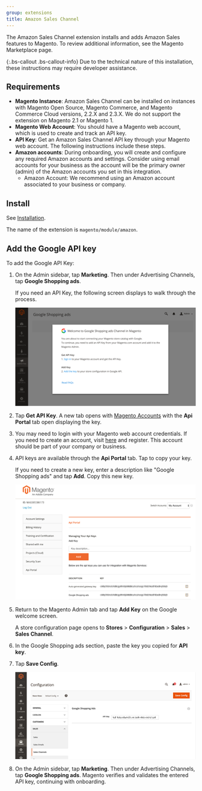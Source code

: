 ```yaml
---
group: extensions
title: Amazon Sales Channel
---
```


The Amazon Sales Channel extension installs and adds Amazon Sales features to Magento. To review additional information, see the Magento Marketplace page.

{:.bs-callout .bs-callout-info}
Due to the technical nature of this installation, these instructions may require developer assistance.

## Requirements

- **Magento Instance**: Amazon Sales Channel can be installed on instances with Magento Open Source, Magento Commerce, and Magento Commerce Cloud versions, 2.2.X and 2.3.X. We do not support the extension on Magento 2.1 or Magento 1.
- **Magento Web Account**: You should have a Magento web account, which is used to create and track an API key.
- **API Key**: Get an Amazon Sales Channel API key through your Magento web account. The following instructions include these steps.
- **Amazon accounts**: During onboarding, you will create and configure any required Amazon accounts and settings. Consider using email accounts for your business as the account will be the primary owner (admin) of the Amazon accounts you set in this integration.
  - Amazon Account: We recommend using an Amazon account associated to your business or company.

## Install

See [Installation]({{site.baseurl}}/extensions/install/).

The name of the extension is `magento/module/amazon`.

## Add the Google API key

To add the Google API Key:

1. On the Admin sidebar, tap **Marketing**. Then under Advertising Channels, tap **Google Shopping ads**.

    If you need an API Key, the following screen displays to walk through the process.

    ![Onboarding API Key Verification](../google-shopping-ads/images/onboard-apikey-step1.png)

1. Tap **Get API Key**. A new tab opens with [Magento Accounts](https://account.magento.com/customer/account/login) with the **Api Portal** tab open displaying the key.

1. You may need to login with your Magento web account credentials. If you need to create an account, visit [here](https://account.magento.com/customer/account/login) and register. This account should be part of your company or business.

1. API keys are available through the **Api Portal** tab. Tap  to copy your key.
  
    If you need to create a new key, enter a description like "Google Shopping ads" and tap **Add**. Copy this new key.

    ![Copy or generate an API Key](../google-shopping-ads/images/config-api-portal.png)

1. Return to the Magento Admin tab and tap **Add Key** on the Google welcome screen.

    A store configuration page opens to **Stores** > **Configuration** > **Sales** > **Sales Channel**.

1. In the Google Shopping ads section, paste the key you copied for **API key**.

1. Tap **Save Config**.

    ![Add the API Key](../google-shopping-ads/images/config-api-key.png)

1. On the Admin sidebar, tap **Marketing**. Then under Advertising Channels, tap **Google Shopping ads**. Magento verifies and validates the entered API key, continuing with onboarding.